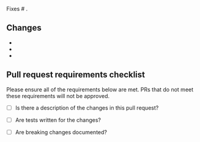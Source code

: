 Fixes # .

## Changes

- 
- 
- 

## Pull request requirements checklist

Please ensure all of the requirements below are met. PRs that do not meet these
requirements will not be approved.

- [ ] Is there a description of the changes in this pull request?
- [ ] Are tests written for the changes?
- [ ] Are breaking changes documented?

